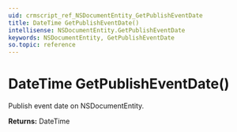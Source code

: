 ```yaml
---
uid: crmscript_ref_NSDocumentEntity_GetPublishEventDate
title: DateTime GetPublishEventDate()
intellisense: NSDocumentEntity.GetPublishEventDate
keywords: NSDocumentEntity, GetPublishEventDate
so.topic: reference
---
```


# DateTime GetPublishEventDate()

Publish event date on NSDocumentEntity.

**Returns:** DateTime

